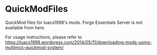 QuickModFiles
=============

QuickMod files for luacs1998's mods. Forge Essentials Server is not available from here.

For usage instructions, please refer to https://luacs1998.wordpress.com/2014/05/11/downloading-mods-using-multimcs-quickmod-system/
